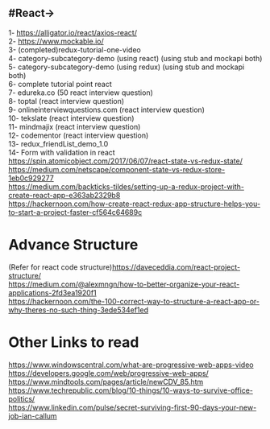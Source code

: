 #React->
-------
1- https://alligator.io/react/axios-react/ <br>
2- https://www.mockable.io/ <br>
3- (completed)redux-tutorial-one-video  <br>
4- category-subcategory-demo (using react) (using stub and mockapi both) <br>
5- category-subcategory-demo (using redux) (using stub and mockapi both) <br>
6- complete tutorial point react <br>
7- edureka.co (50 react interview question) <br>
8- toptal (react interview question) <br>
9- onlineinterviewquestions.com (react interview question) <br>
10- tekslate (react interview question) <br>
11- mindmajix (react interview question) <br>
12- codementor (react interview question) <br>
13- redux_friendList_demo_1.0 <br>
14- Form with validation in react <br>
https://spin.atomicobject.com/2017/06/07/react-state-vs-redux-state/              <br>
https://medium.com/netscape/component-state-vs-redux-store-1eb0c929277            <br>
https://medium.com/backticks-tildes/setting-up-a-redux-project-with-create-react-app-e363ab2329b8           <br>
https://hackernoon.com/how-create-react-redux-app-structure-helps-you-to-start-a-project-faster-cf564c64689c        <br>

# Advance Structure
(Refer for react code structure)https://daveceddia.com/react-project-structure/     <br>
https://medium.com/@alexmngn/how-to-better-organize-your-react-applications-2fd3ea1920f1     <br>
https://hackernoon.com/the-100-correct-way-to-structure-a-react-app-or-why-theres-no-such-thing-3ede534ef1ed


# Other Links to read

https://www.windowscentral.com/what-are-progressive-web-apps-video     <br>
https://developers.google.com/web/progressive-web-apps/       <br>
https://www.mindtools.com/pages/article/newCDV_85.htm         <br>
https://www.techrepublic.com/blog/10-things/10-ways-to-survive-office-politics/       <br>
https://www.linkedin.com/pulse/secret-surviving-first-90-days-your-new-job-ian-callum   <br>

